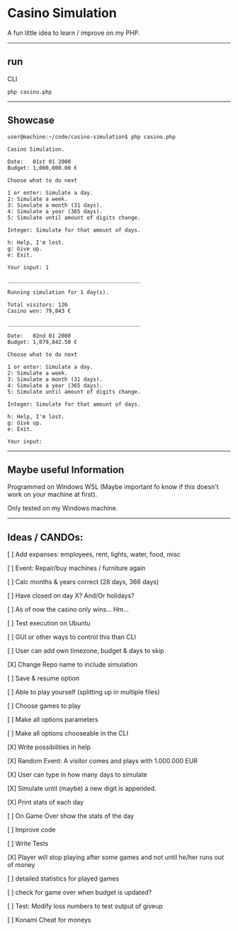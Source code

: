 # Casino Simulation

A fun little idea to learn / improve on my PHP.

---

## run

CLI
```
php casino.php
```

---

## Showcase

```
user@machine:~/code/casino-simulation$ php casino.php

Casino Simulation.

Date:   01st 01 2000
Budget: 1,000,000.00 €

Choose what to do next

1 or enter: Simulate a day.
2: Simulate a week.
3: Simulate a month (31 days).
4: Simulate a year (365 days).
5: Simulate until amount of digits change.

Integer: Simulate for that amount of days.

h: Help, I'm lost.
g: Give up.
e: Exit.

Your input: 1

__________________________________________

Running simulation for 1 day(s).

Total visitors: 126
Casino won: 79,843 €

__________________________________________

Date:   02nd 01 2000
Budget: 1,079,842.50 €

Choose what to do next

1 or enter: Simulate a day.
2: Simulate a week.
3: Simulate a month (31 days).
4: Simulate a year (365 days).
5: Simulate until amount of digits change.

Integer: Simulate for that amount of days.

h: Help, I'm lost.
g: Give up.
e: Exit.

Your input:

```

---

## Maybe useful Information

Programmed on Windows WSL (Maybe important fo know if this doesn't work on your machine at first).

Only tested on my Windows machine. 

---

## Ideas / CANDOs:

[ ] Add expanses: employees, rent, lights, water, food, misc

[ ] Event: Repair/buy machines / furniture again

[ ] Calc months & years correct (28 days, 366 days)

[ ] Have closed on day X? And/Or holidays?

[ ] As of now the casino only wins... Hm...

[ ] Test execution on Ubuntu

[ ] GUI or other ways to control this than CLI

[ ] User can add own timezone, budget & days to skip

[X] Change Repo name to include simulation

[ ] Save & resume option

[ ] Able to play yourself (splitting up in multiple files)

[ ] Choose games to play

[ ] Make all options parameters

[ ] Make all options chooseable in the CLI

[X] Write possibilities in help

[X] Random Event: A visitor comes and plays with 1.000.000 EUR

[X] User can type in how many days to simulate

[X] Simulate until (maybe) a new digit is appended.

[X] Print stats of each day

[ ] On Game Over show the stats of the day

[ ] Improve code

[ ] Write Tests

[X] Player will stop playing after some games and not until he/her runs out of money

[ ] detailed statistics for played games

[ ] check for game over when budget is updated?

[ ] Test: Modify loss numbers to test output of giveup

[ ] Konami Cheat for moneys